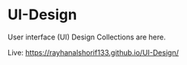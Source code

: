 # UI-Design
User interface (UI) Design Collections are here.

Live: https://rayhanalshorif133.github.io/UI-Design/
